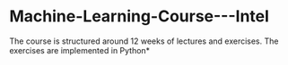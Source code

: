 # Machine-Learning-Course---Intel
The course is structured around 12 weeks of lectures and exercises. The exercises are implemented in Python*
